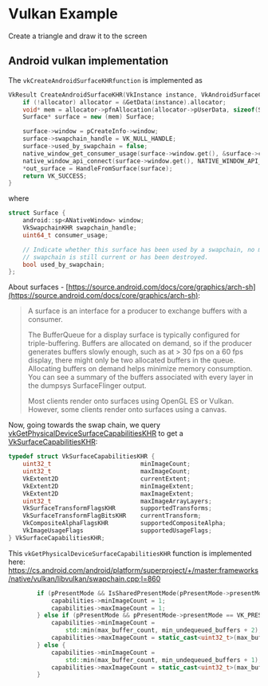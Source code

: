 # Vulkan Example

Create a triangle and draw it to the screen

## Android vulkan implementation

The `vkCreateAndroidSurfaceKHRfunction` is implemented as

```c++
VkResult CreateAndroidSurfaceKHR(VkInstance instance, VkAndroidSurfaceCreateInfoKHR* pCreateInfo, VkAllocationCallbacks* allocator, VkSurfaceKHR* out_surface) {
    if (!allocator) allocator = &GetData(instance).allocator;
    void* mem = allocator->pfnAllocation(allocator->pUserData, sizeof(Surface), alignof(Surface), VK_SYSTEM_ALLOCATION_SCOPE_OBJECT);
    Surface* surface = new (mem) Surface;

    surface->window = pCreateInfo->window;
    surface->swapchain_handle = VK_NULL_HANDLE;
    surface->used_by_swapchain = false;
    native_window_get_consumer_usage(surface->window.get(), &surface->consumer_usage);
    native_window_api_connect(surface->window.get(), NATIVE_WINDOW_API_EGL);
    *out_surface = HandleFromSurface(surface);
    return VK_SUCCESS;
}
```

where

```c++
struct Surface {
    android::sp<ANativeWindow> window;
    VkSwapchainKHR swapchain_handle;
    uint64_t consumer_usage;

    // Indicate whether this surface has been used by a swapchain, no matter the
    // swapchain is still current or has been destroyed.
    bool used_by_swapchain;
};
```

About surfaces - [https://source.android.com/docs/core/graphics/arch-sh](https://source.android.com/docs/core/graphics/arch-sh):

> A surface is an interface for a producer to exchange buffers with a consumer.
> 
> The BufferQueue for a display surface is typically configured for triple-buffering. Buffers are allocated on demand, so if the producer generates buffers slowly enough, such as at > 30 fps on a 60 fps display, there might only be two allocated buffers in the queue. Allocating buffers on demand helps minimize memory consumption. You can see a summary of the buffers associated with every layer in the dumpsys SurfaceFlinger output.
> 
> Most clients render onto surfaces using OpenGL ES or Vulkan. However, some clients render onto surfaces using a canvas.

Now, going towards the swap chain, we query [vkGetPhysicalDeviceSurfaceCapabilitiesKHR](https://registry.khronos.org/vulkan/specs/1.3-extensions/man/html/vkGetPhysicalDeviceSurfaceCapabilitiesKHR.html) to get a [VkSurfaceCapabilitiesKHR](https://registry.khronos.org/vulkan/specs/1.3-extensions/man/html/VkSurfaceCapabilitiesKHR.html):

```c
typedef struct VkSurfaceCapabilitiesKHR {
    uint32_t                         minImageCount;
    uint32_t                         maxImageCount;
    VkExtent2D                       currentExtent;
    VkExtent2D                       minImageExtent;
    VkExtent2D                       maxImageExtent;
    uint32_t                         maxImageArrayLayers;
    VkSurfaceTransformFlagsKHR       supportedTransforms;
    VkSurfaceTransformFlagBitsKHR    currentTransform;
    VkCompositeAlphaFlagsKHR         supportedCompositeAlpha;
    VkImageUsageFlags                supportedUsageFlags;
} VkSurfaceCapabilitiesKHR;
```

This `vkGetPhysicalDeviceSurfaceCapabilitiesKHR` function is implemented here: https://cs.android.com/android/platform/superproject/+/master:frameworks/native/vulkan/libvulkan/swapchain.cpp;l=860

```c++
        if (pPresentMode && IsSharedPresentMode(pPresentMode->presentMode)) {
            capabilities->minImageCount = 1;
            capabilities->maxImageCount = 1;
        } else if (pPresentMode && pPresentMode->presentMode == VK_PRESENT_MODE_MAILBOX_KHR) {
            capabilities->minImageCount =
                std::min(max_buffer_count, min_undequeued_buffers + 2);
            capabilities->maxImageCount = static_cast<uint32_t>(max_buffer_count);
        } else {
            capabilities->minImageCount =
                std::min(max_buffer_count, min_undequeued_buffers + 1);
            capabilities->maxImageCount = static_cast<uint32_t>(max_buffer_count);
        }
```
